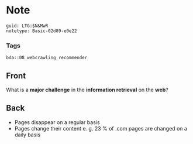 # Note
```
guid: LTG:$N&MwR
notetype: Basic-02d89-e0e22
```

### Tags
```
bda::08_webcrawling_recommender
```

## Front
What is a <b>major challenge</b> in the <b>information
retrieval</b> on the <b>web</b>?

## Back
<ul>
  <li>Pages disappear on a regular basis
  <li>Pages change their content e. g. 23 % of .com pages are
  changed on a daily basis
</ul>
